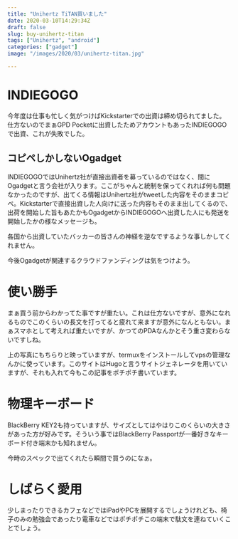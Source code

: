 ```yaml
---
title: "Unihertz TiTAN買いました"
date: 2020-03-10T14:29:34Z
draft: false
slug: buy-unihertz-titan
tags: ["Unihertz", "android"]
categories: ["gadget"]
image: "/images/2020/03/unihertz-titan.jpg"

---
```

# INDIEGOGO
今年度は仕事も忙しく気がつけばKickstarterでの出資は締め切られてました。仕方ないのでまぁGPD Pocketに出資したためアカウントもあったINDIEGOGOで出資、これが失敗でした。

## コピペしかしないOgadget
INDIEGOGOではUnihertz社が直接出資者を募っているのではなく、間にOgadgetと言う会社が入ります。ここがちゃんと統制を保ってくれれば何も問題なかったのですが、出てくる情報はUnihertz社がtweetした内容をそのままコピペ。Kickstarterで直接出資した人向けに送った内容もそのまま出してくるので、出荷を開始した旨もあたかもOgadgetからINDIEGOGOへ出資した人にも発送を開始したかの様なメッセージも。

各国から出資していたバッカーの皆さんの神経を逆なでするような事しかしてくれません。

今後Ogadgetが関連するクラウドファンディングは気をつけよう。

# 使い勝手
まぁ買う前からわかってた事ですが重たい。これは仕方ないですが、意外になれるものでこのくらいの長文を打ってると疲れて来ますが意外になんともない。まぁスマホとして考えれば重たいですが、かつてのPDAなんかとそう重さ変わらないですしね。

上の写真にもちらりと映っていますが、termuxをインストールしてvpsの管理なんかに使っています。このサイトはHugoと言うサイトジェネレータを用いていますが、それも入れて今もこの記事をポチポチ書いています。

# 物理キーボード
BlackBerry KEY2も持っていますが、サイズとしてはやはりこのくらいの大きさがあった方が好みです。そういう事ではBlackBerry Passportが一番好きなキーボード付き端末かも知れません。

今時のスペックで出てくれたら瞬間で買うのになぁ。

# しばらく愛用
少しまったりできるカフェなどではiPadやPCを展開するでしょうけれども、椅子のみの勉強会であったり電車などではポチポチこの端末で駄文を連ねていくことでしょう。

